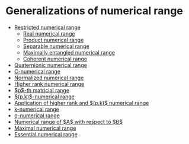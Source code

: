 Generalizations of numerical range
==================================

-   [Restricted numerical
    range](/numerical-range/generalizations/restricted-numerical-range)
    -   [Real numerical
        range](/numerical-range/generalizations/restricted-numerical-range/real-numerical-range)
    -   [Product numerical
        range](/numerical-range/generalizations/restricted-numerical-range/product-numerical-range)
    -   [Separable numerical
        range](/numerical-range/generalizations/restricted-numerical-range/separable-numerical-range)
    -   [Maximally entangled numerical
        range](/numerical-range/generalizations/restricted-numerical-range/maximally-entangled-numerical-range)
    -   [Coherent numerical
        range](/numerical-range/generalizations/restricted-numerical-range/coherent-numerical-range)
-   [Quaternionic numerical
    range](/numerical-range/generalizations/quaternionic-numerical-range)
-   [C-numerical
    range](/numerical-range/generalizations/c-numerical-range)
-   [Normalized numerical
    range](/numerical-range/generalizations/normalized-numerical-range)
-   [Higher rank numerical
    range](/numerical-range/generalizations/higher-rank-numerical-range)
-   [\$p\$-th matricial
    range](/numerical-range/generalizations/p-th-matricial-range)
-   [\$(p,k)\$-numerical
    range](/numerical-range/generalizations/p-k-numerical-range)
-   [Application of higher rank and \$(p,k)\$ numerical
    range](/numerical-range/generalizations/application-of-higher-rank-and-p-k-numerical-range)
-   [k-numerical
    range](/numerical-range/generalizations/k-numerical-range)
-   [q-numerical
    range](/numerical-range/generalizations/q-numerical-range)
-   [Numerical range of \$A\$ with respect to
    \$B\$](/numerical-range/generalizations/numerical-range-of-a-with-respect-to-b)
-   [Maximal numerical
    range](/numerical-range/generalizations/maximal-numerical-range)
-   [Essential numerical
    range](/numerical-range/generalizations/essential-numerical-range)

